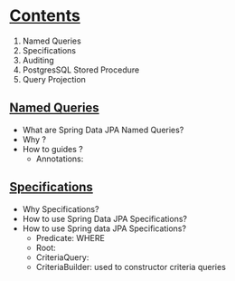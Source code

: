 # [Contents]()
1. Named Queries
2. Specifications
3. Auditing
4. PostgresSQL Stored Procedure
5. Query Projection

## [Named Queries]()
*  What are Spring Data JPA Named Queries?
*  Why ?
*  How to guides ?
   + Annotations:

## [Specifications]()
*  Why Specifications?
* How to use Spring Data JPA Specifications?
* How to use Spring data JPA Specifications?
  - Predicate: WHERE
  - Root:
  - CriteriaQuery:
  - CriteriaBuilder: used to constructor criteria queries